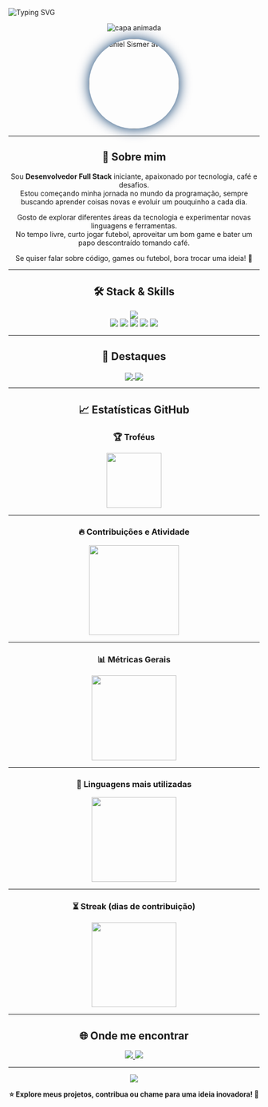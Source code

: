 ![Typing SVG](https://readme-typing-svg.demolab.com?font=Fira+Code&weight=900&size=40&pause=1000&color=FFFFFF&vCenter=true&width=1000&lines=Olá%2C+eu+sou+Daniel+Sismer!;Desenvolvedor+Full+Stack;Tecnologia+%7C+Inovação+%7C+Criatividade)

<p align="center">
  <img src="https://capsule-render.vercel.app/api?type=waving&color=0:003366,100:00509E&height=180&section=header&text=Bem-vindo(a)%20ao%20meu%20universo%20tecnol%C3%B3gico!&fontSize=36&fontColor=FFFFFF&fontWeight=bold&animation=fadeIn" alt="capa animada"/>
</p>

<div align="center" style="margin-bottom: 12px;">
  <img src="https://avatars.githubusercontent.com/u/99240510?v=4" width="180" alt="Daniel Sismer avatar" style="border-radius:50%; box-shadow:0 0 24px #003366;">
</div>

---

<div align="center">

## 🚀 Sobre mim

Sou **Desenvolvedor Full Stack** iniciante, apaixonado por tecnologia, café e desafios.  
Estou começando minha jornada no mundo da programação, sempre buscando aprender coisas novas e evoluir um pouquinho a cada dia.

Gosto de explorar diferentes áreas da tecnologia e experimentar novas linguagens e ferramentas.  
No tempo livre, curto jogar futebol, aproveitar um bom game e bater um papo descontraído tomando café.

Se quiser falar sobre código, games ou futebol, bora trocar uma ideia! 🚀

</div>

---

<div align="center">

## 🛠️ Stack & Skills

<img src="https://skillicons.dev/icons?i=java,python,cpp,html,css,postgres,mysql,maven,git,linux,github&theme=dark" /><br>
<img src="https://img.shields.io/badge/Full%20Stack-003366?style=for-the-badge&logo=code&logoColor=FFFFFF"/>
<img src="https://img.shields.io/badge/Front--End-00509E?style=for-the-badge&logo=react&logoColor=FFFFFF"/>
<img src="https://img.shields.io/badge/Back--End-003366?style=for-the-badge&logo=java&logoColor=FFFFFF"/>
<img src="https://img.shields.io/badge/Cloud-00509E?style=for-the-badge&logo=cloudflare&logoColor=FFFFFF"/>
<img src="https://img.shields.io/badge/Always%20Learning-003366?style=for-the-badge&logo=academia&logoColor=FFFFFF"/>
</div>

---

<div align="center">

## 🌟 Destaques

<a href="https://github.com/danielSismer/gerenciador-de-tasks">
  <img align="center" src="https://github-readme-stats.vercel.app/api/pin/?username=danielSismer&repo=gerenciador-de-tasks&theme=blueberry&hide_border=true" />
</a>
<a href="https://github.com/danielSismer/WEG_One">
  <img align="center" src="https://github-readme-stats.vercel.app/api/pin/?username=danielSismer&repo=WEG_One&theme=blueberry&hide_border=true" />
</a>

</div>

---

<div align="center">

## 📈 Estatísticas GitHub

### 🏆 Troféus
<img src="https://github-profile-trophy.vercel.app/?username=danielSismer&theme=github-dark&row=1&column=7" height="110"/>

---

### 🔥 Contribuições e Atividade
<img src="https://github-readme-activity-graph.vercel.app/graph?username=danielSismer&theme=react-dark&hide_border=true&area=true&color=00FFD0&line=00FFD0&point=00FFD0" height="180"/>

---

### 📊 Métricas Gerais
<img src="https://github-readme-stats.vercel.app/api?username=danielSismer&theme=react&hide_border=true&include_all_commits=true&show_icons=true&icon_color=00FFD0&title_color=00FFD0&text_color=FFFFFF" height="170"/>

---

### 🚀 Linguagens mais utilizadas
<img src="https://github-readme-stats.vercel.app/api/top-langs/?username=danielSismer&layout=compact&theme=react&hide_border=true&title_color=00FFD0&text_color=FFFFFF" height="170"/>

---

### ⏳ Streak (dias de contribuição)
<img src="https://github-readme-streak-stats.herokuapp.com/?user=danielSismer&theme=react&hide_border=true&stroke=00FFD0&ring=00FFD0&fire=00FFD0&currStreakLabel=00FFD0" height="170"/>

</div>

---

<div align="center">

## 🌐 Onde me encontrar

<a href="https://instagram.com/7nielz" target="_blank">
  <img src="https://img.shields.io/badge/Instagram-@7nielz-003366?style=for-the-badge&logo=instagram&logoColor=FFFFFF" />
</a>
<a href="https://github.com/danielSismer" target="_blank">
  <img src="https://img.shields.io/badge/GitHub-danielSismer-003366?style=for-the-badge&logo=github&logoColor=FFFFFF" />
</a>

</div>

---

<p align="center">
  <img src="https://capsule-render.vercel.app/api?type=waving&color=0:003366,100:00509E&height=100&section=footer"/>
</p>

<p align="center">
  <b>⭐ Explore meus projetos, contribua ou chame para uma ideia inovadora! 🚀</b>
</p>
